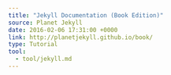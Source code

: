 ```yaml
---
title: "Jekyll Documentation (Book Edition)"
source: Planet Jekyll
date: 2016-02-06 17:31:00 +0000
link: http://planetjekyll.github.io/book/
type: Tutorial
tool:
  - tool/jekyll.md 
---
```






